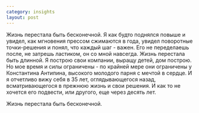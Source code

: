 ```yaml
--- 
category: insights
layout: post
---
```

Жизнь перестала быть бесконечной.
Я как будто поднялся повыше и увидел, как мгновения прессом сжимаются в года, увидел поворотные точки-решения и понял, что каждый шаг - важен. Его не переделаешь после, не затрешь ластиком, он со мной навсегда. Жизнь перестала быть длинной.
Я построю свои компании, выращу детей, дом построю. Но мое время и силы ограничены - по крайней мере они ограничены у Константина Антипина, высокого молодого парня с мечтой в сердце. И я отчетливо вижу себя в 35 лет, оглядывающегося назад, всматривающегося в прежнюю жизнь и свои решения. И как то не хочется его подвести, или другого, еще через десять лет.

Жизнь перестала быть бесконечной.
